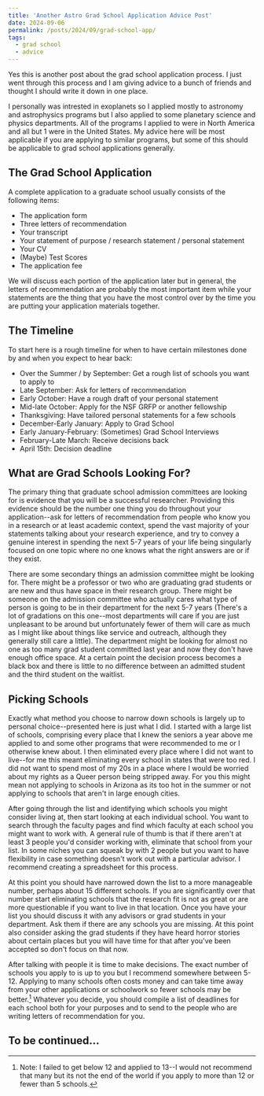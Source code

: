 ```yaml
---
title: 'Another Astro Grad School Application Advice Post'
date: 2024-09-06
permalink: /posts/2024/09/grad-school-app/
tags:
  - grad school
  - advice
---
```


Yes this is another post about the grad school application process.  I just went through this process and I am giving advice to a bunch of friends and thought I should write it down in one place.

I personally was intrested in exoplanets so I applied mostly to astronomy and astrophysics programs but I also applied to some planetary science and physics departments.  All of the programs I applied to were in North America and all but 1 were in the United States.  My advice here will be most applicable if you are applying to similar programs, but some of this should be applicable to grad school applications generally.

## The Grad School Application
A complete application to a graduate school usually consists of the following items:
- The application form
- Three letters of recommendation
- Your transcript
- Your statement of purpose / research statement / personal statement
- Your CV
- (Maybe) Test Scores
- The application fee

We will discuss each portion of the application later but in general, the letters of recommendation are probably the most important item while your statements are the thing that you have the most control over by the time you are putting your application materials together.

## The Timeline
To start here is a rough timeline for when to have certain milestones done by and when you expect to hear back:

- Over the Summer / by September: Get a rough list of schools you want to apply to
- Late September: Ask for letters of recommendation
- Early October: Have a rough draft of your personal statement
- Mid-late October: Apply for the NSF GRFP or another fellowship
- Thanksgiving: Have tailored personal statements for a few schools
- December-Early January: Apply to Grad School
- Early January-February: (Sometimes) Grad School Interviews
- February-Late March: Receive decisions back
- April 15th: Decision deadline

## What are Grad Schools Looking For?
The primary thing that graduate school admission committees are looking for is evidence that you will be a successful researcher.  Providing this evidence should be the number one thing you do throughout your application--ask for letters of recommendation from people who know you in a research or at least academic context, spend the vast majority of your statements talking about your research experience, and try to convey a genuine interest in spending the next 5-7 years of your life being singularly focused on one topic where no one knows what the right answers are or if they exist.

There are some secondary things an admission committee might be looking for.  There might be a professor or two who are graduating grad students or are new and thus have space in their research group.  There might be someone on the admission committee who actually cares what type of person is going to be in their department for the next 5-7 years (There's a lot of gradations on this one--most departments will care if you are just unpleasant to be around but unfortunately fewer of them will care as much as I might like about things like service and outreach, although they generally still care a little).  The department might be looking for almost no one as too many grad student committed last year and now they don't have enough office space.  At a certain point the decision process becomes a black box and there is little to no difference between an admitted student and the third student on the waitlist.

## Picking Schools

Exactly what method you choose to narrow down schools is largely up to personal choice--presented here is just what I did.  I started with a large list of schools, comprising every place that I knew the seniors a year above me applied to and some other programs that were recommended to me or I otherwise knew about.  I then eliminated every place where I did not want to live--for me this meant eliminating every school in states that were too red.  I did not want to spend most of my 20s in a place where I would be worried about my rights as a Queer person being stripped away.  For you this might mean not applying to schools in Arizona as its too hot in the summer or not applying to schools that aren't in large enough cities.

After going through the list and identifying which schools you might consider living at, then start looking at each individual school.  You want to search through the faculty pages and find which faculty at each school you might want to work with.  A general rule of thumb is that if there aren't at least 3 people you'd consider working with, eliminate that school from your list.  In some niches you can squeak by with 2 people but you want to have flexibility in case something doesn't work out with a particular advisor.  I recommend creating a spreadsheet for this process.

At this point you should have narrowed down the list to a more manageable number, perhaps about 15 different schools.  If you are significantly over that number start eliminating schools that the research fit is not as great or are more questionable if you want to live in that location.  Once you have your list you should discuss it with any advisors or grad students in your department.  Ask them if there are any schools you are missing.  At this point also consider asking the grad students if they have heard horror stories about certain places but you will have time for that after you've been accepted so don't focus on that now.

After talking with people it is time to make decisions.  The exact number of schools you apply to is up to you but I recommend somewhere between 5-12.  Applying to many schools often costs money and can take time away from your other applications or schoolwork so fewer schools may be better.[^1]  Whatever you decide, you should compile a list of deadlines for each school both for your purposes and to send to the people who are writing letters of recommendation for you.

## To be continued...



[^1]: Note: I failed to get below 12 and applied to 13--I would not recommend that many but its not the end of the world if you apply to more than 12 or fewer than 5 schools.
